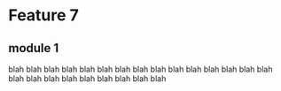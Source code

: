 # Feature 7

## module 1

blah blah blah blah blah blah blah blah blah blah blah blah blah blah blah blah blah blah blah blah blah blah blah blah